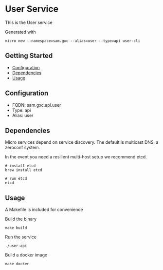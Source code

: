 # User Service

This is the User service

Generated with

```
micro new --namespace=sam.gxc --alias=user --type=api user-cli
```

## Getting Started

- [Configuration](#configuration)
- [Dependencies](#dependencies)
- [Usage](#usage)

## Configuration

- FQDN: sam.gxc.api.user
- Type: api
- Alias: user

## Dependencies

Micro services depend on service discovery. The default is multicast DNS, a zeroconf system.

In the event you need a resilient multi-host setup we recommend etcd.

```
# install etcd
brew install etcd

# run etcd
etcd
```

## Usage

A Makefile is included for convenience

Build the binary

```
make build
```

Run the service
```
./user-api
```

Build a docker image
```
make docker
```
